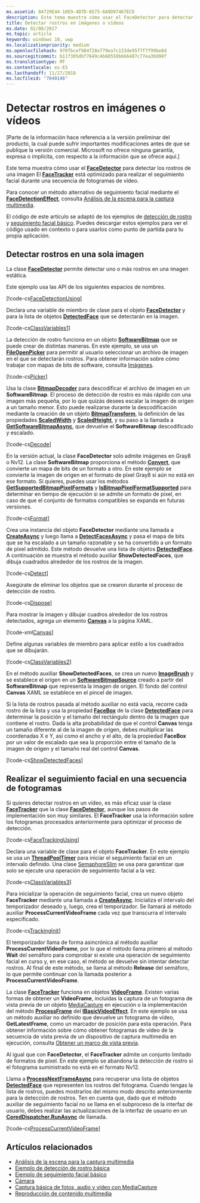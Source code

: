 ```yaml
---
ms.assetid: 84729E44-10E9-4D7D-8575-6A9D97467ECD
description: Este tema muestra cómo usar el FaceDetector para detectar los rostros de una imagen El FaceTracker está optimizado para realizar el seguimiento facial durante una secuencia de fotogramas de vídeo.
title: Detectar rostros en imágenes o vídeos
ms.date: 02/08/2017
ms.topic: article
keywords: windows 10, uwp
ms.localizationpriority: medium
ms.openlocfilehash: 970fbcef984f28e779ea7c133de95f7f7f99be8d
ms.sourcegitcommit: b11f305dbf7649c4b68550b666487c77ea30d98f
ms.translationtype: MT
ms.contentlocale: es-ES
ms.lasthandoff: 11/27/2018
ms.locfileid: "7840146"
---
```

# <a name="detect-faces-in-images-or-videos"></a>Detectar rostros en imágenes o vídeos



\[Parte de la información hace referencia a la versión preliminar del producto, la cual puede sufrir importantes modificaciones antes de que se publique la versión comercial. Microsoft no ofrece ninguna garantía, expresa o implícita, con respecto a la información que se ofrece aquí.\]

Este tema muestra cómo usar el [**FaceDetector**](https://msdn.microsoft.com/library/windows/apps/dn974129) para detectar los rostros de una imagen El [**FaceTracker**](https://msdn.microsoft.com/library/windows/apps/dn974150) está optimizado para realizar el seguimiento facial durante una secuencia de fotogramas de vídeo.

Para conocer un método alternativo de seguimiento facial mediante el [**FaceDetectionEffect**](https://msdn.microsoft.com/library/windows/apps/dn948776), consulta [Análisis de la escena para la captura multimedia](scene-analysis-for-media-capture.md).

El código de este artículo se adaptó de los ejemplos de [detección de rostro](http://go.microsoft.com/fwlink/p/?LinkId=620512&clcid=0x409) y [seguimiento facial básico](http://go.microsoft.com/fwlink/p/?LinkId=620513&clcid=0x409). Puedes descargar estos ejemplos para ver el código usado en contexto o para usarlos como punto de partida para tu propia aplicación.

## <a name="detect-faces-in-a-single-image"></a>Detectar rostros en una sola imagen

La clase [**FaceDetector**](https://msdn.microsoft.com/library/windows/apps/dn974129) permite detectar uno o más rostros en una imagen estática.

Este ejemplo usa las API de los siguientes espacios de nombres.

[!code-cs[FaceDetectionUsing](./code/FaceDetection_Win10/cs/MainPage.xaml.cs#SnippetFaceDetectionUsing)]

Declara una variable de miembro de clase para el objeto [**FaceDetector**](https://msdn.microsoft.com/library/windows/apps/dn974129) y para la lista de objetos [**DetectedFace**](https://msdn.microsoft.com/library/windows/apps/dn974123) que se detectarán en la imagen.

[!code-cs[ClassVariables1](./code/FaceDetection_Win10/cs/MainPage.xaml.cs#SnippetClassVariables1)]

La detección de rostro funciona en un objeto [**SoftwareBitmap**](https://msdn.microsoft.com/library/windows/apps/dn887358) que se puede crear de distintas maneras. En este ejemplo, se usa un [**FileOpenPicker**](https://msdn.microsoft.com/library/windows/apps/br207847) para permitir al usuario seleccionar un archivo de imagen en el que se detectarán rostros. Para obtener información sobre cómo trabajar con mapas de bits de software, consulta [Imágenes](imaging.md).

[!code-cs[Picker](./code/FaceDetection_Win10/cs/MainPage.xaml.cs#SnippetPicker)]

Usa la clase [**BitmapDecoder**](https://msdn.microsoft.com/library/windows/apps/br226176) para descodificar el archivo de imagen en un **SoftwareBitmap**. El proceso de detección de rostro es más rápido con una imagen más pequeña, por lo que quizás desees escalar la imagen de origen a un tamaño menor. Esto puede realizarse durante la descodificación mediante la creación de un objeto [**BitmapTransform**](https://msdn.microsoft.com/library/windows/apps/br226254), la definición de las propiedades [**ScaledWidth**](https://msdn.microsoft.com/library/windows/apps/br226261) y [**ScaledHeight**](https://msdn.microsoft.com/library/windows/apps/br226260), y su paso a la llamada a [**GetSoftwareBitmapAsync**](https://msdn.microsoft.com/library/windows/apps/dn887332), que devuelve el **SoftwareBitmap** descodificado y escalado.

[!code-cs[Decode](./code/FaceDetection_Win10/cs/MainPage.xaml.cs#SnippetDecode)]

En la versión actual, la clase **FaceDetector** solo admite imágenes en Gray8 o Nv12. La clase **SoftwareBitmap** proporciona el método [**Convert**](https://msdn.microsoft.com/library/windows/apps/dn887362), que convierte un mapa de bits de un formato a otro. En este ejemplo se convierte la imagen de origen en el formato de píxel Gray8 si aún no está en ese formato. Si quieres, puedes usar los métodos [**GetSupportedBitmapPixelFormats**](https://msdn.microsoft.com/library/windows/apps/dn974140) y [**IsBitmapPixelFormatSupported**](https://msdn.microsoft.com/library/windows/apps/dn974142) para determinar en tiempo de ejecución si se admite un formato de píxel, en caso de que el conjunto de formatos compatibles se expanda en futuras versiones.

[!code-cs[Format](./code/FaceDetection_Win10/cs/MainPage.xaml.cs#SnippetFormat)]

Crea una instancia del objeto **FaceDetector** mediante una llamada a [**CreateAsync**](https://msdn.microsoft.com/library/windows/apps/dn974132) y luego llama a [**DetectFacesAsync**](https://msdn.microsoft.com/library/windows/apps/dn974134) y pasa el mapa de bits que se ha escalado a un tamaño razonable y se ha convertido a un formato de píxel admitido. Este método devuelve una lista de objetos [**DetectedFace**](https://msdn.microsoft.com/library/windows/apps/dn974123). A continuación se muestra el método auxiliar **ShowDetectedFaces**, que dibuja cuadrados alrededor de los rostros de la imagen.

[!code-cs[Detect](./code/FaceDetection_Win10/cs/MainPage.xaml.cs#SnippetDetect)]

Asegúrate de eliminar los objetos que se crearon durante el proceso de detección de rostro.

[!code-cs[Dispose](./code/FaceDetection_Win10/cs/MainPage.xaml.cs#SnippetDispose)]

Para mostrar la imagen y dibujar cuadros alrededor de los rostros detectados, agrega un elemento [**Canvas**](https://msdn.microsoft.com/library/windows/apps/br209267) a la página XAML.

[!code-xml[Canvas](./code/FaceDetection_Win10/cs/MainPage.xaml#SnippetCanvas)]

Define algunas variables de miembro para aplicar estilo a los cuadrados que se dibujarán.

[!code-cs[ClassVariables2](./code/FaceDetection_Win10/cs/MainPage.xaml.cs#SnippetClassVariables2)]

En el método auxiliar **ShowDetectedFaces**, se crea un nuevo [**ImageBrush**](https://msdn.microsoft.com/library/windows/apps/br210101) y se establece el origen en un [**SoftwareBitmapSource**](https://msdn.microsoft.com/library/windows/apps/dn997854) creado a partir del **SoftwareBitmap** que representa la imagen de origen. El fondo del control **Canvas** XAML se establece en el pincel de imagen.

Si la lista de rostros pasada al método auxiliar no está vacía, recorre cada rostro de la lista y usa la propiedad [**FaceBox**](https://msdn.microsoft.com/library/windows/apps/dn974126) de la clase [**DetectedFace**](https://msdn.microsoft.com/library/windows/apps/dn974123) para determinar la posición y el tamaño del rectángulo dentro de la imagen que contiene el rostro. Dada la alta probabilidad de que el control **Canvas** tenga un tamaño diferente al de la imagen de origen, debes multiplicar las coordenadas X e Y, así como el ancho y el alto, de la propiedad **FaceBox** por un valor de escalado que sea la proporción entre el tamaño de la imagen de origen y el tamaño real del control **Canvas**.

[!code-cs[ShowDetectedFaces](./code/FaceDetection_Win10/cs/MainPage.xaml.cs#SnippetShowDetectedFaces)]

## <a name="track-faces-in-a-sequence-of-frames"></a>Realizar el seguimiento facial en una secuencia de fotogramas

Si quieres detectar rostros en un vídeo, es más eficaz usar la clase [**FaceTracker**](https://msdn.microsoft.com/library/windows/apps/dn974150) que la clase [**FaceDetector**](https://msdn.microsoft.com/library/windows/apps/dn974129), aunque los pasos de implementación son muy similares. El **FaceTracker** usa la información sobre los fotogramas procesados anteriormente para optimizar el proceso de detección.

[!code-cs[FaceTrackingUsing](./code/FaceDetection_Win10/cs/MainPage.xaml.cs#SnippetFaceTrackingUsing)]

Declara una variable de clase para el objeto **FaceTracker**. En este ejemplo se usa un [**ThreadPoolTimer**](https://msdn.microsoft.com/library/windows/apps/br230587) para iniciar el seguimiento facial en un intervalo definido. Una clase [SemaphoreSlim](https://msdn.microsoft.com/library/system.threading.semaphoreslim.aspx) se usa para garantizar que solo se ejecute una operación de seguimiento facial a la vez.

[!code-cs[ClassVariables3](./code/FaceDetection_Win10/cs/MainPage.xaml.cs#SnippetClassVariables3)]

Para inicializar la operación de seguimiento facial, crea un nuevo objeto **FaceTracker** mediante una llamada a [**CreateAsync**](https://msdn.microsoft.com/library/windows/apps/dn974151). Inicializa el intervalo del temporizador deseado y, luego, crea el temporizador. Se llamará al método auxiliar **ProcessCurrentVideoFrame** cada vez que transcurra el intervalo especificado.

[!code-cs[TrackingInit](./code/FaceDetection_Win10/cs/MainPage.xaml.cs#SnippetTrackingInit)]

El temporizador llama de forma asincrónica al método auxiliar **ProcessCurrentVideoFrame**, por lo que el método llama primero al método **Wait** del semáforo para comprobar si existe una operación de seguimiento facial en curso y, en ese caso, el método se devuelve sin intentar detectar rostros. Al final de este método, se llama al método **Release** del semáforo, lo que permite continuar con la llamada posterior a **ProcessCurrentVideoFrame**.

La clase [**FaceTracker**](https://msdn.microsoft.com/library/windows/apps/dn974150) funciona en objetos [**VideoFrame**](https://msdn.microsoft.com/library/windows/apps/dn930917). Existen varias formas de obtener un **VideoFrame**, incluidas la captura de un fotograma de vista previa de un objeto [MediaCapture](capture-photos-and-video-with-mediacapture.md) en ejecución o la implementación del método [**ProcessFrame**](https://msdn.microsoft.com/library/windows/apps/dn764784) del [**IBasicVideoEffect**](https://msdn.microsoft.com/library/windows/apps/dn764788). En este ejemplo se usa un método auxiliar no definido que devuelve un fotograma de vídeo, **GetLatestFrame**, como un marcador de posición para esta operación. Para obtener información sobre cómo obtener fotogramas de vídeo de la secuencia de vista previa de un dispositivo de captura multimedia en ejecución, consulta [Obtener un marco de vista previa](get-a-preview-frame.md).

Al igual que con **FaceDetector**, el **FaceTracker** admite un conjunto limitado de formatos de píxel. En este ejemplo se abandona la detección de rostro si el fotograma suministrado no está en el formato Nv12.

Llama a [**ProcessNextFrameAsync**](https://msdn.microsoft.com/library/windows/apps/dn974157) para recuperar una lista de objetos [**DetectedFace**](https://msdn.microsoft.com/library/windows/apps/dn974123) que representen los rostros del fotograma. Cuando tengas la lista de rostros, puedes mostrarlos del mismo modo descrito anteriormente para la detección de rostros. Ten en cuenta que, dado que el método auxiliar de seguimiento facial no se llama en el subproceso de la interfaz de usuario, debes realizar las actualizaciones de la interfaz de usuario en un [**CoredDispatcher.RunAsync**](https://msdn.microsoft.com/library/windows/apps/hh750317) de llamada.

[!code-cs[ProcessCurrentVideoFrame](./code/FaceDetection_Win10/cs/MainPage.xaml.cs#SnippetProcessCurrentVideoFrame)]

## <a name="related-topics"></a>Artículos relacionados

* [Análisis de la escena para la captura multimedia](scene-analysis-for-media-capture.md)
* [Ejemplo de detección de rostro básica](http://go.microsoft.com/fwlink/p/?LinkId=620512&clcid=0x409)
* [Ejemplo de seguimiento facial básico](http://go.microsoft.com/fwlink/p/?LinkId=620513&clcid=0x409)
* [Cámara](camera.md)
* [Captura básica de fotos, audio y vídeo con MediaCapture](basic-photo-video-and-audio-capture-with-MediaCapture.md)
* [Reproducción de contenido multimedia](media-playback.md)

